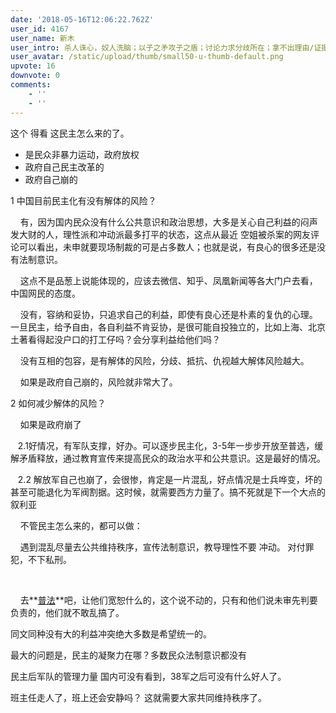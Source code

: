 ```yaml
---
date: '2018-05-16T12:06:22.762Z'
user_id: 4167
user_name: 新木
user_intro: 杀人诛心，奴人洗脑；以子之矛攻子之盾；讨论力求分歧所在；拿不出理由/证据的反对  都是为了反对而反对；
user_avatar: /static/upload/thumb/small50-u-thumb-default.png
upvote: 16
downvote: 0
comments:
    - ''
    - ''
---
```


这个 得看 这民主怎么来的了。

*   是民众非暴力运动，政府放权
*   政府自己民主改革的
*   政府自己崩的

  

1 中国目前民主化有没有解体的风险？

    有，因为国内民众没有什么公共意识和政治思想，大多是关心自己利益的闷声发大财的人，理性派和冲动派最多打平的状态，这点从最近 空姐被杀案的网友评论可以看出，未申就要现场制裁的可是占多数人；也就是说，有良心的很多还是没有法制意识。

    这点不是品葱上说能体现的，应该去微信、知乎、凤凰新闻等各大门户去看，中国网民的态度。

    没有，容纳和妥协，只追求自己的利益，即使有良心还是朴素的复仇的心理。一旦民主，给予自由，各自利益不肯妥协，是很可能自投独立的，比如上海、北京土著看得起没户口的打工仔吗？会分享利益给他们吗？

    没有互相的包容，是有解体的风险，分歧、抵抗、仇视越大解体风险越大。  

    如果是政府自己崩的，风险就非常大了。

  

2 如何减少解体的风险？

    如果是政府崩了

   2.1好情况，有军队支撑，好办。可以逐步民主化，3-5年一步步开放至普选，缓解矛盾释放，通过教育宣传来提高民众的政治水平和公共意识。这是最好的情况。

   2.2 解放军自己也崩了，会很惨，肯定是一片混乱，好点情况是士兵哗变，坏的甚至可能退化为军阀割据。这时候，就需要西方力量了。搞不死就是下一个大点的叙利亚  

  

    不管民主怎么来的，都可以做：

    遇到混乱尽量去公共维持秩序，宣传法制意识，教导理性不要 冲动。 对付罪犯，不下私刑。

   

    去**<u>普法</u>**吧，让他们宽恕什么的，这个说不动的，只有和他们说未审先判要负责的，他们就不敢乱搞了。  

  

  

同文同种没有大的利益冲突绝大多数是希望统一的。

最大的问题是，民主的凝聚力在哪？多数民众法制意识都没有

民主后军队的管理力量 国内可没有看到，38军之后可没有什么好人了。

  

班主任走人了，班上还会安静吗？ 这就需要大家共同维持秩序了。

